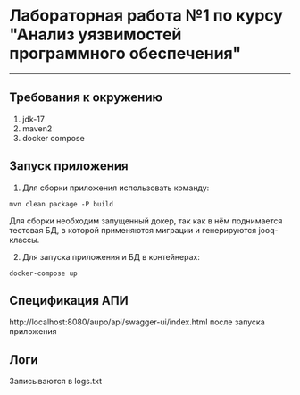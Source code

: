 # Лабораторная работа №1 по курсу "Анализ уязвимостей программного обеспечения"
___

## Требования к окружению

1. jdk-17
2. maven2
3. docker compose

## Запуск приложения

1. Для сборки приложения использовать команду:
```
mvn clean package -P build
```
Для сборки необходим запущенный докер, так как в нём поднимается тестовая БД, в которой применяются миграции и генерируются jooq-классы.

2. Для запуска приложения и БД в контейнерах:
```
docker-compose up
```

## Спецификация АПИ
http://localhost:8080/aupo/api/swagger-ui/index.html после запуска приложения

## Логи
Записываются в logs.txt